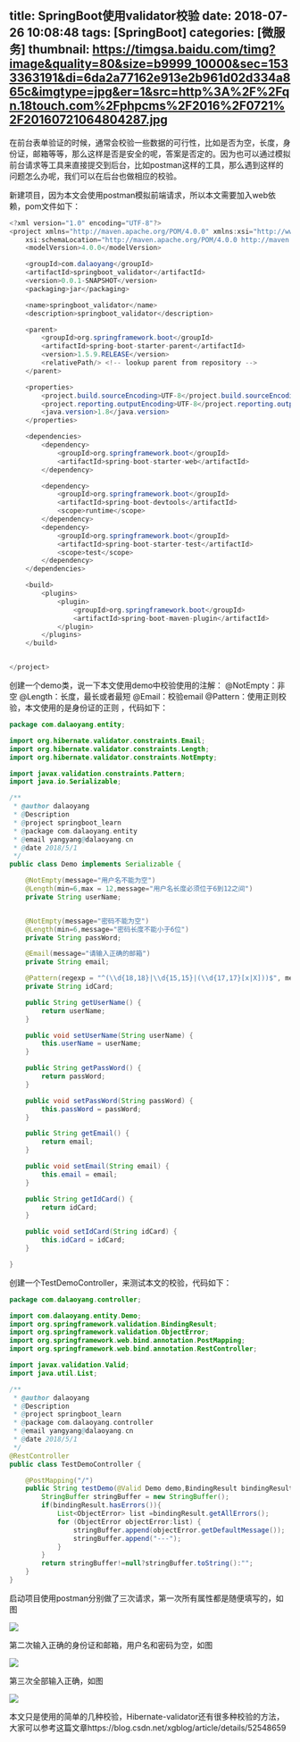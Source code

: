 title: SpringBoot使用validator校验
date: 2018-07-26 10:08:48
tags: [SpringBoot]
categories: [微服务]
thumbnail: https://timgsa.baidu.com/timg?image&quality=80&size=b9999_10000&sec=1533363191&di=6da2a77162e913e2b961d02d334a865c&imgtype=jpg&er=1&src=http%3A%2F%2Fqn.18touch.com%2Fphpcms%2F2016%2F0721%2F20160721064804287.jpg
---

在前台表单验证的时候，通常会校验一些数据的可行性，比如是否为空，长度，身份证，邮箱等等，那么这样是否是安全的呢，答案是否定的。因为也可以通过模拟前台请求等工具来直接提交到后台，比如postman这样的工具，那么遇到这样的问题怎么办呢，我们可以在后台也做相应的校验。
<!--more-->
新建项目，因为本文会使用postman模拟前端请求，所以本文需要加入web依赖，pom文件如下：
```java
<?xml version="1.0" encoding="UTF-8"?>
<project xmlns="http://maven.apache.org/POM/4.0.0" xmlns:xsi="http://www.w3.org/2001/XMLSchema-instance"
	xsi:schemaLocation="http://maven.apache.org/POM/4.0.0 http://maven.apache.org/xsd/maven-4.0.0.xsd">
	<modelVersion>4.0.0</modelVersion>

	<groupId>com.dalaoyang</groupId>
	<artifactId>springboot_validator</artifactId>
	<version>0.0.1-SNAPSHOT</version>
	<packaging>jar</packaging>

	<name>springboot_validator</name>
	<description>springboot_validator</description>

	<parent>
		<groupId>org.springframework.boot</groupId>
		<artifactId>spring-boot-starter-parent</artifactId>
		<version>1.5.9.RELEASE</version>
		<relativePath/> <!-- lookup parent from repository -->
	</parent>

	<properties>
		<project.build.sourceEncoding>UTF-8</project.build.sourceEncoding>
		<project.reporting.outputEncoding>UTF-8</project.reporting.outputEncoding>
		<java.version>1.8</java.version>
	</properties>

	<dependencies>
		<dependency>
			<groupId>org.springframework.boot</groupId>
			<artifactId>spring-boot-starter-web</artifactId>
		</dependency>

		<dependency>
			<groupId>org.springframework.boot</groupId>
			<artifactId>spring-boot-devtools</artifactId>
			<scope>runtime</scope>
		</dependency>
		<dependency>
			<groupId>org.springframework.boot</groupId>
			<artifactId>spring-boot-starter-test</artifactId>
			<scope>test</scope>
		</dependency>
	</dependencies>

	<build>
		<plugins>
			<plugin>
				<groupId>org.springframework.boot</groupId>
				<artifactId>spring-boot-maven-plugin</artifactId>
			</plugin>
		</plugins>
	</build>


</project>
```
创建一个demo类，说一下本文使用demo中校验使用的注解：
@NotEmpty：非空
@Length：长度，最长或者最短
@Email：校验email
@Pattern：使用正则校验，本文使用的是身份证的正则
，代码如下：
```java
package com.dalaoyang.entity;

import org.hibernate.validator.constraints.Email;
import org.hibernate.validator.constraints.Length;
import org.hibernate.validator.constraints.NotEmpty;

import javax.validation.constraints.Pattern;
import java.io.Serializable;

/**
 * @author dalaoyang
 * @Description
 * @project springboot_learn
 * @package com.dalaoyang.entity
 * @email yangyang@dalaoyang.cn
 * @date 2018/5/1
 */
public class Demo implements Serializable {

    @NotEmpty(message="用户名不能为空")
    @Length(min=6,max = 12,message="用户名长度必须位于6到12之间")
    private String userName;


    @NotEmpty(message="密码不能为空")
    @Length(min=6,message="密码长度不能小于6位")
    private String passWord;

    @Email(message="请输入正确的邮箱")
    private String email;

    @Pattern(regexp = "^(\\d{18,18}|\\d{15,15}|(\\d{17,17}[x|X]))$", message = "身份证格式错误")
    private String idCard;

    public String getUserName() {
        return userName;
    }

    public void setUserName(String userName) {
        this.userName = userName;
    }

    public String getPassWord() {
        return passWord;
    }

    public void setPassWord(String passWord) {
        this.passWord = passWord;
    }

    public String getEmail() {
        return email;
    }

    public void setEmail(String email) {
        this.email = email;
    }

    public String getIdCard() {
        return idCard;
    }

    public void setIdCard(String idCard) {
        this.idCard = idCard;
    }

}
```
创建一个TestDemoController，来测试本文的校验，代码如下：

```java
package com.dalaoyang.controller;

import com.dalaoyang.entity.Demo;
import org.springframework.validation.BindingResult;
import org.springframework.validation.ObjectError;
import org.springframework.web.bind.annotation.PostMapping;
import org.springframework.web.bind.annotation.RestController;

import javax.validation.Valid;
import java.util.List;

/**
 * @author dalaoyang
 * @Description
 * @project springboot_learn
 * @package com.dalaoyang.controller
 * @email yangyang@dalaoyang.cn
 * @date 2018/5/1
 */
@RestController
public class TestDemoController {

    @PostMapping("/")
    public String testDemo(@Valid Demo demo,BindingResult bindingResult){
        StringBuffer stringBuffer = new StringBuffer();
        if(bindingResult.hasErrors()){
            List<ObjectError> list =bindingResult.getAllErrors();
            for (ObjectError objectError:list) {
                stringBuffer.append(objectError.getDefaultMessage());
                stringBuffer.append("---");
            }
        }
        return stringBuffer!=null?stringBuffer.toString():"";
    }
}
```
启动项目使用postman分别做了三次请求，第一次所有属性都是随便填写的，如图

![](/images/1.jpg)

第二次输入正确的身份证和邮箱，用户名和密码为空，如图

![](/images/2.jpg)

第三次全部输入正确，如图

![](/images/3.jpg)

本文只是使用的简单的几种校验，Hibernate-validator还有很多种校验的方法，大家可以参考这篇文章https://blog.csdn.net/xgblog/article/details/52548659
